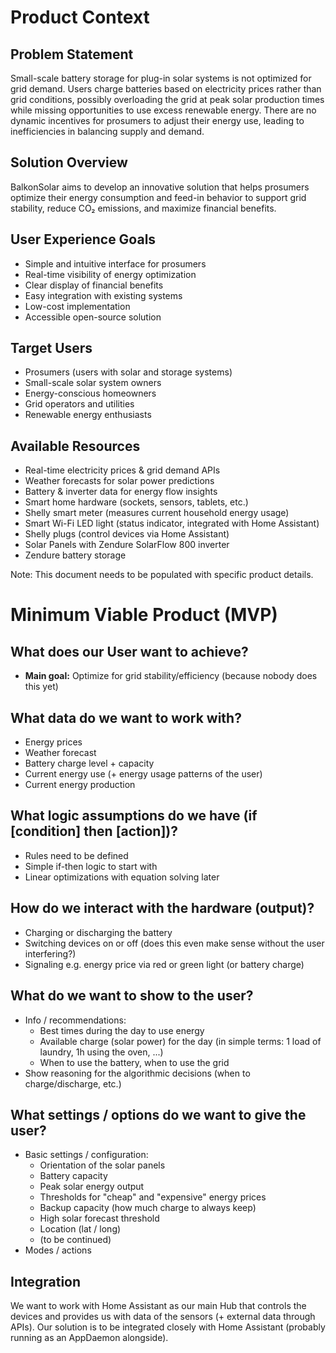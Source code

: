# Product Context

## Problem Statement
Small-scale battery storage for plug-in solar systems is not optimized for grid demand. Users charge batteries based on electricity prices rather than grid conditions, possibly overloading the grid at peak solar production times while missing opportunities to use excess renewable energy. There are no dynamic incentives for prosumers to adjust their energy use, leading to inefficiencies in balancing supply and demand.

## Solution Overview
BalkonSolar aims to develop an innovative solution that helps prosumers optimize their energy consumption and feed-in behavior to support grid stability, reduce CO₂ emissions, and maximize financial benefits.

## User Experience Goals
- Simple and intuitive interface for prosumers
- Real-time visibility of energy optimization
- Clear display of financial benefits
- Easy integration with existing systems
- Low-cost implementation
- Accessible open-source solution

## Target Users
- Prosumers (users with solar and storage systems)
- Small-scale solar system owners
- Energy-conscious homeowners
- Grid operators and utilities
- Renewable energy enthusiasts

## Available Resources
- Real-time electricity prices & grid demand APIs
- Weather forecasts for solar power predictions
- Battery & inverter data for energy flow insights
- Smart home hardware (sockets, sensors, tablets, etc.)
- Shelly smart meter (measures current household energy usage)
- Smart Wi-Fi LED light (status indicator, integrated with Home Assistant)
- Shelly plugs (control devices via Home Assistant)
- Solar Panels with Zendure SolarFlow 800 inverter
- Zendure battery storage

Note: This document needs to be populated with specific product details.

# Minimum Viable Product (MVP)

## What does our User want to achieve?
- **Main goal:** Optimize for grid stability/efficiency (because nobody does this yet)

## What data do we want to work with?
- Energy prices
- Weather forecast
- Battery charge level + capacity
- Current energy use (+ energy usage patterns of the user)
- Current energy production

## What logic assumptions do we have (if [condition] then [action])?
- Rules need to be defined
- Simple if-then logic to start with
- Linear optimizations with equation solving later

## How do we interact with the hardware (output)?
- Charging or discharging the battery
- Switching devices on or off (does this even make sense without the user interfering?)
- Signaling e.g. energy price via red or green light (or battery charge)

## What do we want to show to the user?
- Info / recommendations:
  - Best times during the day to use energy
  - Available charge (solar power) for the day (in simple terms: 1 load of laundry, 1h using the oven, ...)
  - When to use the battery, when to use the grid
- Show reasoning for the algorithmic decisions (when to charge/discharge, etc.)

## What settings / options do we want to give the user?
- Basic settings / configuration:
  - Orientation of the solar panels
  - Battery capacity
  - Peak solar energy output
  - Thresholds for "cheap" and "expensive" energy prices
  - Backup capacity (how much charge to always keep)
  - High solar forecast threshold
  - Location (lat / long)
  - (to be continued)
- Modes / actions

## Integration
We want to work with Home Assistant as our main Hub that controls the devices and provides us with data of the sensors (+ external data through APIs). Our solution is to be integrated closely with Home Assistant (probably running as an AppDaemon alongside).
